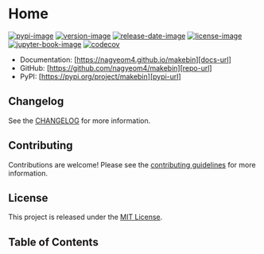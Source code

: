 # Home

[![pypi-image]][pypi-url]
[![version-image]][release-url]
[![release-date-image]][release-url]
[![license-image]][license-url]
[![jupyter-book-image]][docs-url]
[![codecov][codecov-image]][codecov-url]

<!-- Links: -->
[hyperfast python template]: https://github.com/entelecheia/hyperfast-python-template

[codecov-image]: https://codecov.io/gh/nagyeom4/makebin/branch/main/graph/badge.svg?token=[REPLACE_ME]
[codecov-url]: https://codecov.io/gh/nagyeom4/makebin
[pypi-image]: https://img.shields.io/pypi/v/makebin
[license-image]: https://img.shields.io/github/license/nagyeom4/makebin
[license-url]: https://github.com/nagyeom4/makebin/blob/main/LICENSE
[version-image]: https://img.shields.io/github/v/release/nagyeom4/makebin?sort=semver
[release-date-image]: https://img.shields.io/github/release-date/nagyeom4/makebin
[release-url]: https://github.com/nagyeom4/makebin/releases
[jupyter-book-image]: https://jupyterbook.org/en/stable/_images/badge.svg

[repo-url]: https://github.com/nagyeom4/makebin
[pypi-url]: https://pypi.org/project/makebin
[docs-url]: https://nagyeom4.github.io/makebin
[changelog]: https://github.com/nagyeom4/makebin/blob/main/CHANGELOG.md
[contributing guidelines]: https://github.com/nagyeom4/makebin/blob/main/CONTRIBUTING.md
<!-- Links: -->



- Documentation: [https://nagyeom4.github.io/makebin][docs-url]
- GitHub: [https://github.com/nagyeom4/makebin][repo-url]
- PyPI: [https://pypi.org/project/makebin][pypi-url]



## Changelog

See the [CHANGELOG] for more information.

## Contributing

Contributions are welcome! Please see the [contributing guidelines] for more information.

## License

This project is released under the [MIT License][license-url].

## Table of Contents

```{tableofcontents}
```
